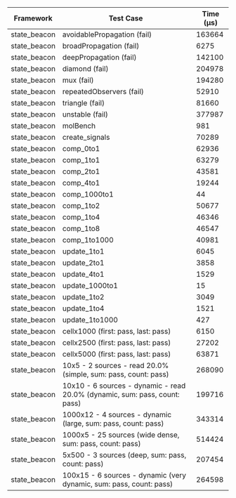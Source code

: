 | Framework | Test Case | Time (μs) |
| --- | --- | --- |
| state_beacon | avoidablePropagation (fail) | 163664 |
| state_beacon | broadPropagation (fail) | 6275 |
| state_beacon | deepPropagation (fail) | 142100 |
| state_beacon | diamond (fail) | 204978 |
| state_beacon | mux (fail) | 194280 |
| state_beacon | repeatedObservers (fail) | 52910 |
| state_beacon | triangle (fail) | 81660 |
| state_beacon | unstable (fail) | 377987 |
| state_beacon | molBench | 981 |
| state_beacon | create_signals | 70289 |
| state_beacon | comp_0to1 | 62936 |
| state_beacon | comp_1to1 | 63279 |
| state_beacon | comp_2to1 | 43581 |
| state_beacon | comp_4to1 | 19244 |
| state_beacon | comp_1000to1 | 44 |
| state_beacon | comp_1to2 | 50677 |
| state_beacon | comp_1to4 | 46346 |
| state_beacon | comp_1to8 | 46547 |
| state_beacon | comp_1to1000 | 40981 |
| state_beacon | update_1to1 | 6045 |
| state_beacon | update_2to1 | 3858 |
| state_beacon | update_4to1 | 1529 |
| state_beacon | update_1000to1 | 15 |
| state_beacon | update_1to2 | 3049 |
| state_beacon | update_1to4 | 1521 |
| state_beacon | update_1to1000 | 427 |
| state_beacon | cellx1000 (first: pass, last: pass) | 6150 |
| state_beacon | cellx2500 (first: pass, last: pass) | 27202 |
| state_beacon | cellx5000 (first: pass, last: pass) | 63871 |
| state_beacon | 10x5 - 2 sources - read 20.0% (simple, sum: pass, count: pass) | 268090 |
| state_beacon | 10x10 - 6 sources - dynamic - read 20.0% (dynamic, sum: pass, count: pass) | 199716 |
| state_beacon | 1000x12 - 4 sources - dynamic (large, sum: pass, count: pass) | 343314 |
| state_beacon | 1000x5 - 25 sources (wide dense, sum: pass, count: pass) | 514424 |
| state_beacon | 5x500 - 3 sources (deep, sum: pass, count: pass) | 207454 |
| state_beacon | 100x15 - 6 sources - dynamic (very dynamic, sum: pass, count: pass) | 264598 |
